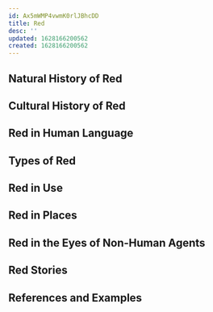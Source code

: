 ```yaml
---
id: Ax5mWMP4vwmK0rlJBhcDD
title: Red
desc: ''
updated: 1628166200562
created: 1628166200562
---
```


## Natural History of Red

## Cultural History of Red

## Red in Human Language

## Types of Red

## Red in Use

## Red in Places

## Red in the Eyes of Non-Human Agents
## Red Stories

## References and Examples